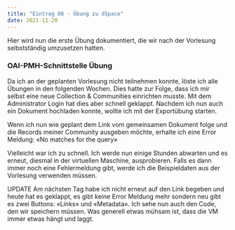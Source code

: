 ```yaml
---
title: "Eintrag 08 - Übung zu dSpace"
date: 2021-11-20
---
```


Hier wird nun die erste Übung dokumentiert, die wir nach der Vorlesung selbstständig umzusetzen hatten.

### OAI-PMH-Schnittstelle Übung

Da ich an der geplanten Vorlesung nicht teilnehmen konnte, löste ich alle Übungen in den folgenden Wochen. Dies hatte zur Folge, dass ich mir selbst eine neue Collection & Communities einrichten musste. Mit dem Administrator Login hat dies aber schnell geklappt. Nachdem ich nun auch ein Dokument hochladen konnte, wollte ich mit der Exportübung starten. 

Wenn ich nun wie geplant dem Link vom gemeinsamen Dokument folge und die Records meiner Community ausgeben möchte, erhalte ich eine Error Meldung:
«No matches for the query»

Vielleicht war ich zu schnell. Ich werde nun einige Stunden abwarten und es erneut, diesmal in der virtuellen Maschine, ausprobieren. Falls es dann immer noch eine Fehlermeldung gibt, werde ich die Beispieldaten aus der Vorlesung verwenden müssen. 

UPDATE
Am nächsten Tag habe ich nicht erneut auf den Link begeben und heute hat es geklappt, es gibt keine Error Meldung mehr sondern neu gibt es zwei Buttons: «Links» und «Metadata». Ich sehe nun auch den Code, den wir speichern müssen. Was generell etwas mühsam ist, dass die VM immer etwas hängt und laggt. 

